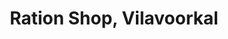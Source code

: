 ---
title: "Ration Shop, Vilavoorkal"
url: /vilavoorkal/ration-shop-vilavoorkal-peyad-pidaram-pottayil-road/
shop: Lebensmittel
---